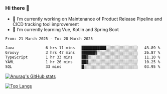### Hi there 👋

- 🔭 I’m currently working on Maintenance of Product Release Pipeline and CICD tracking tool improvement
- 🌱 I’m currently learning Vue, Kotlin and Spring Boot

<!--START_SECTION:waka-->

```txt
From: 21 March 2025 - To: 28 March 2025

Java              6 hrs 11 mins   ███████████░░░░░░░░░░░░░░   43.89 %
Groovy            3 hrs 47 mins   ██████▓░░░░░░░░░░░░░░░░░░   26.87 %
TypeScript        1 hr 33 mins    ██▓░░░░░░░░░░░░░░░░░░░░░░   11.10 %
YAML              1 hr 26 mins    ██▓░░░░░░░░░░░░░░░░░░░░░░   10.25 %
SQL               33 mins         █░░░░░░░░░░░░░░░░░░░░░░░░   03.95 %
```

<!--END_SECTION:waka-->

[![Anurag's GitHub stats](https://github-readme-stats.vercel.app/api?username=yunhao981&show_icons=true&theme=solarized-dark)](https://github.com/anuraghazra/github-readme-stats)

[![Top Langs](https://github-readme-stats.vercel.app/api/top-langs/?username=yunhao981&theme=solarized-dark&layout=compact)](https://github.com/anuraghazra/github-readme-stats)

<!--
**yunhao981/yunhao981** is a ✨ _special_ ✨ repository because its `README.md` (this file) appears on your GitHub profile.

Here are some ideas to get you started:

- 🔭 I’m currently working on Maintenance of Release Pipeline and CICD tracking tool improvement
- 🌱 I’m currently learning Vue, Kotlin and Spring Boot
- 👯 I’m looking to collaborate on ...
- 🤔 I’m looking for help with ...
- 💬 Ask me about ...
- 📫 How to reach me: ...
- 😄 Pronouns: ...
- ⚡ Fun fact: ...
-->


